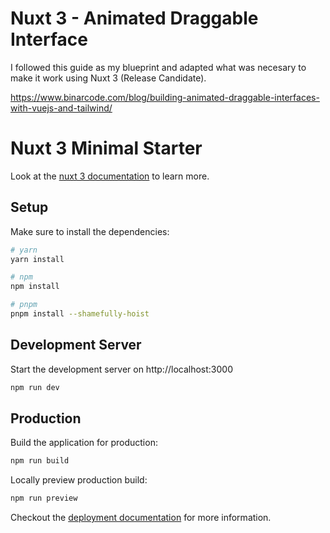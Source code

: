 # Nuxt 3 - Animated Draggable Interface

I followed this guide as my blueprint and adapted what was necesary to make it work using Nuxt 3 (Release Candidate).

https://www.binarcode.com/blog/building-animated-draggable-interfaces-with-vuejs-and-tailwind/

# Nuxt 3 Minimal Starter

Look at the [nuxt 3 documentation](https://v3.nuxtjs.org) to learn more.

## Setup

Make sure to install the dependencies:

```bash
# yarn
yarn install

# npm
npm install

# pnpm
pnpm install --shamefully-hoist
```

## Development Server

Start the development server on http://localhost:3000

```bash
npm run dev
```

## Production

Build the application for production:

```bash
npm run build
```

Locally preview production build:

```bash
npm run preview
```

Checkout the [deployment documentation](https://v3.nuxtjs.org/docs/deployment) for more information.
